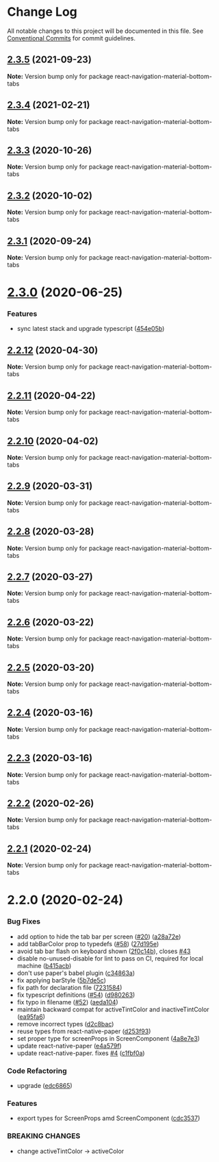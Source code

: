# Change Log

All notable changes to this project will be documented in this file.
See [Conventional Commits](https://conventionalcommits.org) for commit guidelines.

## [2.3.5](https://github.com/react-navigation/react-navigation-material-bottom-tabs/compare/react-navigation-material-bottom-tabs@2.3.4...react-navigation-material-bottom-tabs@2.3.5) (2021-09-23)

**Note:** Version bump only for package react-navigation-material-bottom-tabs





## [2.3.4](https://github.com/react-navigation/react-navigation-material-bottom-tabs/compare/react-navigation-material-bottom-tabs@2.3.3...react-navigation-material-bottom-tabs@2.3.4) (2021-02-21)

**Note:** Version bump only for package react-navigation-material-bottom-tabs





## [2.3.3](https://github.com/react-navigation/react-navigation-material-bottom-tabs/compare/react-navigation-material-bottom-tabs@2.3.2...react-navigation-material-bottom-tabs@2.3.3) (2020-10-26)

**Note:** Version bump only for package react-navigation-material-bottom-tabs





## [2.3.2](https://github.com/react-navigation/react-navigation-material-bottom-tabs/compare/react-navigation-material-bottom-tabs@2.3.1...react-navigation-material-bottom-tabs@2.3.2) (2020-10-02)

**Note:** Version bump only for package react-navigation-material-bottom-tabs





## [2.3.1](https://github.com/react-navigation/react-navigation-material-bottom-tabs/compare/react-navigation-material-bottom-tabs@2.3.0...react-navigation-material-bottom-tabs@2.3.1) (2020-09-24)

**Note:** Version bump only for package react-navigation-material-bottom-tabs





# [2.3.0](https://github.com/react-navigation/react-navigation-material-bottom-tabs/compare/react-navigation-material-bottom-tabs@2.2.12...react-navigation-material-bottom-tabs@2.3.0) (2020-06-25)


### Features

* sync latest stack and upgrade typescript ([454e05b](https://github.com/react-navigation/react-navigation-material-bottom-tabs/commit/454e05b02ec97f053b381fdc801df899d8c93cb6))





## [2.2.12](https://github.com/react-navigation/react-navigation-material-bottom-tabs/compare/react-navigation-material-bottom-tabs@2.2.11...react-navigation-material-bottom-tabs@2.2.12) (2020-04-30)

**Note:** Version bump only for package react-navigation-material-bottom-tabs





## [2.2.11](https://github.com/react-navigation/react-navigation-material-bottom-tabs/compare/react-navigation-material-bottom-tabs@2.2.10...react-navigation-material-bottom-tabs@2.2.11) (2020-04-22)

**Note:** Version bump only for package react-navigation-material-bottom-tabs





## [2.2.10](https://github.com/react-navigation/react-navigation-material-bottom-tabs/compare/react-navigation-material-bottom-tabs@2.2.9...react-navigation-material-bottom-tabs@2.2.10) (2020-04-02)

**Note:** Version bump only for package react-navigation-material-bottom-tabs





## [2.2.9](https://github.com/react-navigation/react-navigation-material-bottom-tabs/compare/react-navigation-material-bottom-tabs@2.2.8...react-navigation-material-bottom-tabs@2.2.9) (2020-03-31)

**Note:** Version bump only for package react-navigation-material-bottom-tabs





## [2.2.8](https://github.com/react-navigation/react-navigation-material-bottom-tabs/compare/react-navigation-material-bottom-tabs@2.2.6...react-navigation-material-bottom-tabs@2.2.8) (2020-03-28)

**Note:** Version bump only for package react-navigation-material-bottom-tabs





## [2.2.7](https://github.com/react-navigation/react-navigation-material-bottom-tabs/compare/react-navigation-material-bottom-tabs@2.2.6...react-navigation-material-bottom-tabs@2.2.7) (2020-03-27)

**Note:** Version bump only for package react-navigation-material-bottom-tabs





## [2.2.6](https://github.com/react-navigation/react-navigation-material-bottom-tabs/compare/react-navigation-material-bottom-tabs@2.2.5...react-navigation-material-bottom-tabs@2.2.6) (2020-03-22)

**Note:** Version bump only for package react-navigation-material-bottom-tabs





## [2.2.5](https://github.com/react-navigation/react-navigation-material-bottom-tabs/compare/react-navigation-material-bottom-tabs@2.2.4...react-navigation-material-bottom-tabs@2.2.5) (2020-03-20)

**Note:** Version bump only for package react-navigation-material-bottom-tabs





## [2.2.4](https://github.com/react-navigation/react-navigation-material-bottom-tabs/compare/react-navigation-material-bottom-tabs@2.2.3...react-navigation-material-bottom-tabs@2.2.4) (2020-03-16)

**Note:** Version bump only for package react-navigation-material-bottom-tabs





## [2.2.3](https://github.com/react-navigation/react-navigation-material-bottom-tabs/compare/react-navigation-material-bottom-tabs@2.2.2...react-navigation-material-bottom-tabs@2.2.3) (2020-03-16)

**Note:** Version bump only for package react-navigation-material-bottom-tabs





## [2.2.2](https://github.com/react-navigation/react-navigation-material-bottom-tabs/compare/react-navigation-material-bottom-tabs@2.2.1...react-navigation-material-bottom-tabs@2.2.2) (2020-02-26)

**Note:** Version bump only for package react-navigation-material-bottom-tabs





## [2.2.1](https://github.com/react-navigation/react-navigation-material-bottom-tabs/compare/react-navigation-material-bottom-tabs@2.2.0...react-navigation-material-bottom-tabs@2.2.1) (2020-02-24)

**Note:** Version bump only for package react-navigation-material-bottom-tabs





# 2.2.0 (2020-02-24)


### Bug Fixes

* add option to hide the tab bar per screen ([#20](https://github.com/react-navigation/react-navigation-material-bottom-tabs/issues/20)) ([a28a72e](https://github.com/react-navigation/react-navigation-material-bottom-tabs/commit/a28a72ed0dd0716244c0aafe94ec360083a1109c))
* add tabBarColor prop to typedefs ([#58](https://github.com/react-navigation/react-navigation-material-bottom-tabs/issues/58)) ([27d195e](https://github.com/react-navigation/react-navigation-material-bottom-tabs/commit/27d195e304a48861f515d015c6547eece4ee8305))
* avoid tab bar flash on keyboard shown ([2f0c14b](https://github.com/react-navigation/react-navigation-material-bottom-tabs/commit/2f0c14b40eebe3cf852601b9a87e1c6d14f9b626)), closes [#43](https://github.com/react-navigation/react-navigation-material-bottom-tabs/issues/43)
* disable no-unused-disable for lint to pass on CI, required for local machine ([b415acb](https://github.com/react-navigation/react-navigation-material-bottom-tabs/commit/b415acbb31132751141765fba0cff7146b4bf096))
* don't use paper's babel plugin ([c34863a](https://github.com/react-navigation/react-navigation-material-bottom-tabs/commit/c34863ac9e870086e7b6033e1055a79abd511b62))
* fix applying barStyle ([5b7de5c](https://github.com/react-navigation/react-navigation-material-bottom-tabs/commit/5b7de5ccc39fbb2ff470833af28eca07e31e609f))
* fix path for declaration file ([7231584](https://github.com/react-navigation/react-navigation-material-bottom-tabs/commit/72315843029d0489db63eb10d6b22db3ef4b13ec))
* fix typescript definitions ([#54](https://github.com/react-navigation/react-navigation-material-bottom-tabs/issues/54)) ([d980263](https://github.com/react-navigation/react-navigation-material-bottom-tabs/commit/d98026325d4e0a72e1ab57ccde702d342bfaa55d))
* fix typo in filename ([#52](https://github.com/react-navigation/react-navigation-material-bottom-tabs/issues/52)) ([aeda104](https://github.com/react-navigation/react-navigation-material-bottom-tabs/commit/aeda1042c8a632de0d2eabcdcbf922ae2c4239c2))
* maintain backward compat for activeTintColor and inactiveTintColor ([ea95fa6](https://github.com/react-navigation/react-navigation-material-bottom-tabs/commit/ea95fa69e1e720f33c644b9eb3b3639ac72c2615))
* remove incorrect types ([d2c8bac](https://github.com/react-navigation/react-navigation-material-bottom-tabs/commit/d2c8bac7a4e7fb7599f3bb83b6dae00eddc51c70))
* reuse types from react-native-paper ([d253f93](https://github.com/react-navigation/react-navigation-material-bottom-tabs/commit/d253f931c2207696adbb93e80baeada5894154c4))
* set proper type for screenProps in ScreenComponent ([4a8e7e3](https://github.com/react-navigation/react-navigation-material-bottom-tabs/commit/4a8e7e3ae6436c1dda0d7f0bc9f31f3b31320d4d))
* update react-native-paper ([e4a579f](https://github.com/react-navigation/react-navigation-material-bottom-tabs/commit/e4a579f518a44af0aa66dc9cf7b75c72ecf62d2c))
* update react-native-paper. fixes [#4](https://github.com/react-navigation/react-navigation-material-bottom-tabs/issues/4) ([c1fbf0a](https://github.com/react-navigation/react-navigation-material-bottom-tabs/commit/c1fbf0a161852624a5fcc3ab1c75d422f2c94bba))


### Code Refactoring

* upgrade ([edc6865](https://github.com/react-navigation/react-navigation-material-bottom-tabs/commit/edc6865df0042b599d8d2b5c6dd8a323791567da))


### Features

* export types for ScreenProps amd ScreenComponent ([cdc3537](https://github.com/react-navigation/react-navigation-material-bottom-tabs/commit/cdc353704528e569b2eb119aa8817363597256ea))


### BREAKING CHANGES

* change activeTintColor -> activeColor
